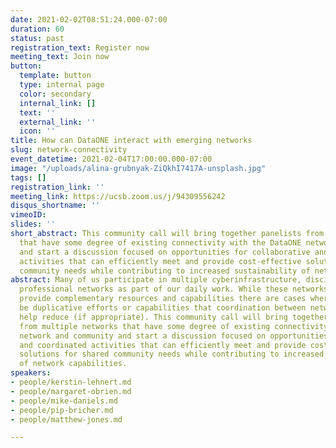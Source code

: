 ```yaml
---
date: 2021-02-02T08:51:24.000-07:00
duration: 60
status: past
registration_text: Register now
meeting_text: Join now
button:
  template: button
  type: internal page
  color: secondary
  internal_link: []
  text: ''
  external_link: ''
  icon: ''
title: How can DataONE interact with emerging networks
slug: network-connectivity
event_datetime: 2021-02-04T17:00:00.000-07:00
image: "/uploads/alina-grubnyak-ZiQkhI7417A-unsplash.jpg"
tags: []
registration_link: ''
meeting_link: https://ucsb.zoom.us/j/94309556242
disqus_shortname: ''
vimeoID: 
slides: ''
short_abstract: This community call will bring together panelists from multiple networks
  that have some degree of existing connectivity with the DataONE networked community
  and start a discussion focused on opportunities for collaborative and coordinated
  activities that can efficiently meet and provide cost-effective solutions for shared
  community needs while contributing to increased sustainability of network capabilities.
abstract: Many of us participate in multiple cyberinfrastructure, disciplinary, and
  professional networks as part of our daily work. While these networks frequently
  provide complementary resources and capabilities there are cases where there might
  be duplicative efforts or capabilities that coordination between networks might
  help reduce (if appropriate). This community call will bring together representatives
  from multiple networks that have some degree of existing connectivity with the DataONE
  network and community and start a discussion focused on opportunities for collaborative
  and coordinated activities that can efficiently meet and provide cost-effective
  solutions for shared community needs while contributing to increased sustainability
  of network capabilities.
speakers:
- people/kerstin-lehnert.md
- people/margaret-obrien.md
- people/mike-daniels.md
- people/pip-bricher.md
- people/matthew-jones.md

---
```

